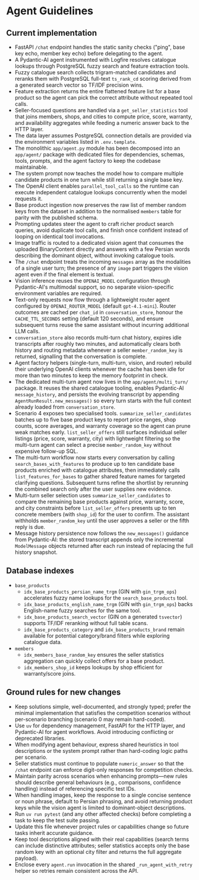 # Agent Guidelines

## Current implementation
- FastAPI `/chat` endpoint handles the static sanity checks ("ping", base key echo, member key echo) before delegating to the agent.
- A Pydantic-AI agent instrumented with Logfire resolves catalogue lookups through PostgreSQL fuzzy search and feature extraction tools.
- Fuzzy catalogue search collects trigram-matched candidates and reranks them with PostgreSQL full-text `ts_rank_cd` scoring derived from a generated search vector so TF/IDF precision wins.
- Feature extraction returns the entire flattened feature list for a base product so the agent can pick the correct attribute without repeated tool calls.
- Seller-focused questions are handled via a `get_seller_statistics` tool that joins members, shops, and cities to compute price, score, warranty, and availability aggregates while feeding a numeric answer back to the HTTP layer.
- The data layer assumes PostgreSQL connection details are provided via the environment variables listed in `.env.template`.
- The monolithic `app/agent.py` module has been decomposed into an `app/agent/` package with dedicated files for dependencies, schemas, tools, prompts, and the agent factory to keep the codebase maintainable.
- The system prompt now teaches the model how to compare multiple candidate products in one turn while still returning a single base key.
- The OpenAI client enables `parallel_tool_calls` so the runtime can execute independent catalogue lookups concurrently when the model requests it.
- Base product ingestion now preserves the raw list of member random keys from the dataset in addition to the normalised `members` table for parity with the published schema.
- Prompting updates steer the agent to craft richer product search queries, avoid duplicate tool calls, and finish once confident instead of looping on identical tool invocations.
- Image traffic is routed to a dedicated vision agent that consumes the uploaded BinaryContent directly and answers with a few Persian words describing the dominant object, without invoking catalogue tools.
- The `/chat` endpoint treats the incoming `messages` array as the modalities of a single user turn; the presence of any `image` part triggers the vision agent even if the final element is textual.
- Vision inference reuses the `OPENAI_MODEL` configuration through Pydantic-AI's multimodal support, so no separate vision-specific environment variables are required.
- Text-only requests now flow through a lightweight router agent configured by `OPENAI_ROUTER_MODEL` (default `gpt-4.1-mini`). Router outcomes are cached per `chat_id` in `conversation_store`, honour the `CACHE_TTL_SECONDS` setting (default 120 seconds), and ensure subsequent turns reuse the same assistant without incurring additional LLM calls.
- `conversation_store` also records multi-turn chat history, expires idle transcripts after roughly two minutes, and automatically clears both history and routing metadata whenever a seller `member_random_key` is returned, signalling that the conversation is complete.
- Agent factory helpers (single-turn, multi-turn, vision, and router) rebuild their underlying OpenAI clients whenever the cache has been idle for more than two minutes to keep the memory footprint in check.
- The dedicated multi-turn agent now lives in the `app/agent/multi_turn/` package. It reuses the shared catalogue tooling, enables Pydantic-AI `message_history`, and persists the evolving transcript by appending `AgentRunResult.new_messages()` so every turn starts with the full context already loaded from `conversation_store`.
- Scenario 4 exposes two specialised tools. `summarize_seller_candidates` batches up to five base product keys to report price ranges, shop counts, score averages, and warranty coverage so the agent can prune weak matches early. `list_seller_offers` still surfaces individual seller listings (price, score, warranty, city) with lightweight filtering so the multi-turn agent can select a precise `member_random_key` without expensive follow-up SQL.
- The multi-turn workflow now starts every conversation by calling `search_bases_with_features` to produce up to ten candidate base products enriched with catalogue attributes, then immediately calls `list_features_for_bases` to gather shared feature names for targeted clarifying questions. Subsequent turns refine the shortlist by rerunning the combined search only after the user supplies new evidence.
- Multi-turn seller selection uses `summarize_seller_candidates` to compare the remaining base products against price, warranty, score, and city constraints before `list_seller_offers` presents up to ten concrete members (with `shop_id`) for the user to confirm. The assistant withholds `member_random_key` until the user approves a seller or the fifth reply is due.
- Message history persistence now follows the `new_messages()` guidance from Pydantic-AI: the stored transcript appends only the incremental `ModelMessage` objects returned after each run instead of replacing the full history snapshot.

## Database indexes
- `base_products`
  - `idx_base_products_persian_name_trgm` (GIN with `gin_trgm_ops`) accelerates fuzzy name lookups for the `search_base_products` tool.
  - `idx_base_products_english_name_trgm` (GIN with `gin_trgm_ops`) backs English-name fuzzy searches for the same tool.
  - `idx_base_products_search_vector` (GIN on a generated `tsvector`) supports TF/IDF reranking without full table scans.
  - `idx_base_products_category` and `idx_base_products_brand` remain available for potential category/brand filters while exploring catalogue data.
- `members`
  - `idx_members_base_random_key` ensures the seller statistics aggregation can quickly collect offers for a base product.
  - `idx_members_shop_id` keeps lookups by shop efficient for warranty/score joins.

## Ground rules for new changes
- Keep solutions simple, well-documented, and strongly typed; prefer the minimal implementation that satisfies the competition scenarios without per-scenario branching (scenario 0 may remain hard-coded).
- Use `uv` for dependency management, FastAPI for the HTTP layer, and Pydantic-AI for agent workflows. Avoid introducing conflicting or deprecated libraries.
- When modifying agent behaviour, express shared heuristics in tool descriptions or the system prompt rather than hard-coding logic paths per scenario.
- Seller statistics must continue to populate `numeric_answer` so that the `/chat` endpoint can enforce digit-only responses for competition checks.
- Maintain parity across scenarios when enhancing prompts—new rules should describe general behaviours (e.g., comparisons, confidence handling) instead of referencing specific test IDs.
- When handling images, keep the response to a single concise sentence or noun phrase, default to Persian phrasing, and avoid returning product keys while the vision agent is limited to dominant-object descriptions.
- Run `uv run pytest` (and any other affected checks) before completing a task to keep the test suite passing.
- Update this file whenever project rules or capabilities change so future tasks inherit accurate guidance.
- Keep tool descriptions aligned with their real capabilities (search terms can include distinctive attributes; seller statistics accepts only the base random key with an optional city filter and returns the full aggregate payload).
- Enclose every `agent.run` invocation in the shared `_run_agent_with_retry` helper so retries remain consistent across the API.
